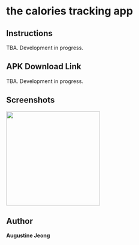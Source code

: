 # the calories tracking app

## Instructions
TBA. Development in progress.

## APK Download Link
TBA. Development in progress.

## Screenshots 
<div>
<img src="https://user-images.githubusercontent.com/14143525/80912904-2bec3d00-8cf5-11ea-91b9-f1032c236b52.png" width="250">
  
## Author
**Augustine Jeong**
